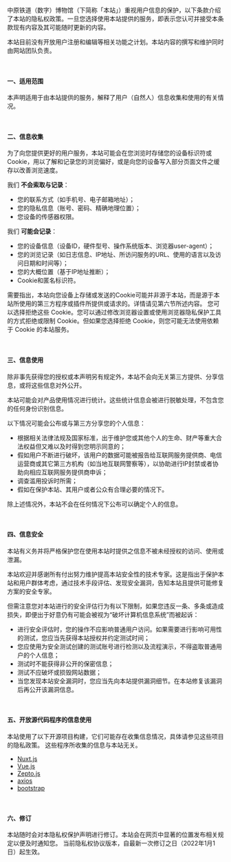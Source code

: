 中原铁道（数字）博物馆（下简称「本站」）重视用户信息的保护，以下条款介绍了本站的隐私权政策。一旦您选择使用本站提供的服务，即表示您认可并接受本条款现有内容及其可能随时更新的内容。

本站目前没有开放用户注册和编辑等相关功能之计划。本站内容的撰写和维护同时由网站团队负责。

<br>

#### 一、适用范围
本声明适用于由本站提供的服务，解释了用户（自然人）信息收集和使用的有关情况。

<br>

#### 二、信息收集
为了向您提供更好的用户服务，本站可能会在您浏览时存储您的设备标识符或Cookie，用以了解和记录您的浏览偏好，或是向您的设备写入部分页面文件之缓存以改善浏览速度。

我们 **不会索取与记录**：

- 您的联系方式（如手机号、电子邮箱地址）；
- 您的隐私信息（账号、密码、精确地理位置）；
- 您设备的传感器权限。

我们 **可能会记录**：

- 您的设备信息（设备ID，硬件型号、操作系统版本、浏览器user-agent）；
- 您的浏览记录（如日志信息、IP地址、所访问服务的URL、使用的语言以及访问日期和时间等）；
- 您的大概位置（基于IP地址推断）；
- Cookie和匿名标识符。


需要指出，本站向您设备上存储或发送的Cookie可能并非源于本站，而是源于本站所使用的第三方程序或插件所提供或请求的。详情请见第六节所述内容。
您可以选择拒绝这些 Cookie。您可以通过修改浏览器设置或使用浏览器隐私保护工具的方式拒绝或限制 Cookie。但如果您选择拒绝 Cookie，则您可能无法使用依赖于 Cookie 的本站服务。

<br>

#### 三、信息使用

除非事先获得您的授权或本声明另有规定外，本站不会向无关第三方提供、分享信息，或将这些信息对外公开。

本站可能会对产品使用情况进行统计。这些统计信息会被进行脱敏处理，不包含您的任何身份识别信息。

以下情况可能会公布或与第三方分享您的个人信息：

- 根据相关法律法规及国家标准，出于维护您或其他个人的生命、财产等重大合法权益但又难以及时得到您明示同意的；
- 假如用户不断进行破坏，该用户的数据可能被报告给互联网服务提供商、电信运营商或其它第三方机构（如当地互联网警察等），以协助进行IP封禁或者协助向相应互联网服务提供商申诉；
- 调查滥用投诉时所需；
- 假如在保护本站、其用户或者公众有合理必要的情况下。

除上述情况外，本站不会在任何情况下公布可以确定个人的信息。

<br>

#### 四、信息安全
本站有义务并将严格保护您在使用本站时提供之信息不被未经授权的访问、使用或泄漏。

本站欢迎并感谢所有付出努力维护提高本站安全性的技术专家。这是指出于保护本站和用户群体考虑，通过技术手段评估、发现安全漏洞，告知本站且提供可能修复方案的安全专家。

但需注意您对本站进行的安全评估行为有以下限制，如果您违反一条、多条或造成损失，即便出于好意仍有可能会被视为“破坏计算机信息系统”而被起诉：

- 进行安全评估时，您的操作不应影响普通用户访问。如果需要进行影响可用性的测试，您应当先获得本站授权并约定测试时间；
- 您应使用为安全测试创建的测试账号进行检测以及流程演示，不得盗取普通用户的个人信息；
- 测试时不能获得非公开的保密信息；
- 测试不应破坏或损毁网站数据；
- 当您发现本站安全漏洞时，您应当先向本站提供漏洞细节。在本站修复该漏洞后再公开该漏洞信息。

<br>

#### 五、开放源代码程序的信息使用
本站使用了以下开源项目构建，它们可能存在收集信息情况，具体请参见这些项目的隐私政策。
这些程序所收集的信息与本站无关。

- [Nuxt.js](https://nuxtjs.org/)
- [Vue.js](https://cn.vuejs.org/)
- [Zepto.js](https://zeptojs.com/)
- [axios](https://axios-http.com/)
- [bootstrap](https://getbootstrap.com/)

<br>

#### 六、修订
本站随时会对本隐私权保护声明进行修订。本站会在网页中显著的位置发布相关规定以便及时通知您。
当前隐私权协议版本，自最新一次修订之日（2022年1月1日）起生效。